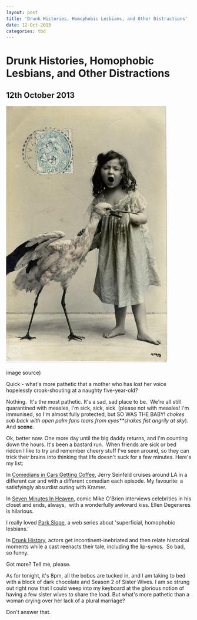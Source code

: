 ```yaml
---
layout: post
title: 'Drunk Histories, Homophobic Lesbians, and Other Distractions'
date: 12-Oct-2013
categories: tbd
---
```


# Drunk Histories, Homophobic Lesbians, and Other Distractions

## 12th October 2013

<img class="photo-horiz" src="/images/2013/10/tumblr_m3c78njQc71qchk7to1_500.jpg" />

<p (<a href="http://windypoplarsroom.tumblr.com/post/22184719341/vintage-french-postcard">image source</a>)</p>

Quick - what's more pathetic that a mother who has lost her voice hopelessly croak-shouting at a naughty five-year-old?

Nothing.  It's the most pathetic. It's a sad,   sad place to be.  We're all still quarantined with measles,   I'm sick, sick, sick  (please not with measles! I'm immunised, so I'm almost fully protected, but SO WAS THE BABY! *chokes sob back with open palm* *fans tears from eyes**shakes fist angrily at sky*). And **scene**.

Ok, better now. One more day until the big daddy returns, and I'm counting down the hours. It's been a bastard run.  When friends are sick or bed ridden I like to try and remember cheery stuff I've seen around, so they can trick their brains into thinking that life doesn't suck for a few minutes. Here's my list:

In <a href="http://comediansincarsgettingcoffee.com/">Comedians in Cars Getting Coffee</a>, Jerry Seinfeld cruises around LA in a different car and with a different comedian each episode. My favourite: a satisfyingly absurdist outing with Kramer.

In <a href="http://www.youtube.com/user/7minutesinheaven">Seven Minutes In Heaven</a>, comic Mike O'Brien interviews celebrities in his closet and ends, always,  with a wonderfully awkward kiss. Ellen Degeneres is hilarious.

I really loved <a href="http://theslopeshow.com/episodes/">Park Slope</a>, a web series about 'superficial, homophobic lesbians.'

In <a href="http://www.funnyordie.com/drunkhistory">Drunk Histor</a>y, actors get incontinent-inebriated and then relate historical moments while a cast reenacts their tale, including the lip-syncs.  So bad, so funny.

Got more? Tell me, please.

As for tonight, it's 8pm, all the bobos are tucked in, and I am taking to bed with a block of dark chocolate and Season 2 of Sister Wives. I am so strung out right now that I could weep into my keyboard at the glorious notion of having a few sister wives to share the load. But what's more pathetic than a woman crying over her lack of a plural marriage?

Don't answer that.
